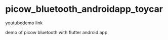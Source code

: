 # picow_bluetooth_androidapp_toycar

youtubedemo link

demo of picow bluetooth with flutter android app
